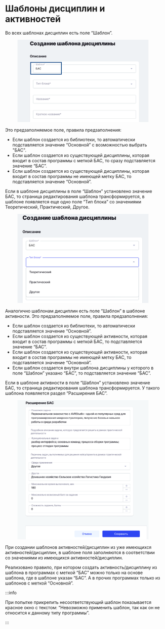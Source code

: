 # Шаблоны дисциплин и активностей

Во всех шаблонах дисциплин есть поле “Шаблон”.

<figure><img src="../.gitbook/assets/image (26).png" alt=""><figcaption></figcaption></figure>

Это предзаполняемое поле, правила предзаполнения:

* Если шаблон создается из библиотеки, то автоматически подставляется значение “Основной” с возможностью выбрать "БАС".
* Если шаблон создается из существующей дисциплины, которая входит в состав программы с меткой БАС, то сразу подставляется значение “БАС”.
* Если шаблон создается из существующей дисциплины, которая входит в состав программы не имеющей метку БАС, то подставляется значение “Основной”.

Если в шаблоне дисциплины в поле “Шаблон” установлено значение БАС, то страница редактирования шаблона трансформируется, в шаблоне появляется еще одно поле “Тип блока” со значениями Теоретический, Практический, Другое.&#x20;

<figure><img src="../.gitbook/assets/image (27).png" alt=""><figcaption></figcaption></figure>

Аналогично шаблонам дисциплин есть поле “Шаблон” в шаблоне активности. Это предзаполняемое поле, правила предзаполнения:

* Если шаблон создается из библиотеки, то автоматически подставляется значение “Основной”.
* Если шаблон создается из существующей активности, которая входит в состав программы с меткой БАС, то подставляется значение “БАС”.
* Если шаблон создается из существующей активности, которая входит в состав программы не имеющей метку БАС, то подставляется значение “Основной”.
* Если шаблон создается внутри шаблона дисциплины у которого в поле “Шаблон” указано “БАС”, то подставляется значение “БАС”.

Если в шаблоне активности в поле “Шаблон” установлено значение БАС, то страница редактирования шаблона трансформируется. У такого шаблона появляется раздел “Расширения БАС”.

<figure><img src="../.gitbook/assets/image (28).png" alt=""><figcaption></figcaption></figure>

При создании шаблонов активностей/дисциплин из уже имеющихся активностей/дисциплин, в шаблоне поля заполняются в соответствии со значениями из имеющихся активностей/дисциплин.

Реализовано правило, при котором создать активность/дисциплину из шаблона в программах с меткой “БАС” можно только на основе шаблона, где в шаблоне указан “БАС”. А в прочих программах только из шаблонов с меткой “Основной”.

:::info

При попытке прикрепить несоответствующий шаблон показывается красное окно с текстом: “Невозможно применить шаблон, так как он не относится к данному типу программы”.

:::
